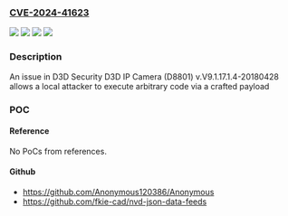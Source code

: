 ### [CVE-2024-41623](https://cve.mitre.org/cgi-bin/cvename.cgi?name=CVE-2024-41623)
![](https://img.shields.io/static/v1?label=Product&message=n%2Fa&color=blue)
![](https://img.shields.io/static/v1?label=Version&message=n%2Fa%20&color=brightgreen)
![](https://img.shields.io/static/v1?label=Version&message=v.v9.1.17.1.4-20180428%20&color=brightgreen)
![](https://img.shields.io/static/v1?label=Vulnerability&message=n%2Fa&color=brightgreen)

### Description

An issue in D3D Security D3D IP Camera (D8801) v.V9.1.17.1.4-20180428 allows a local attacker to execute arbitrary code via a crafted payload

### POC

#### Reference
No PoCs from references.

#### Github
- https://github.com/Anonymous120386/Anonymous
- https://github.com/fkie-cad/nvd-json-data-feeds

